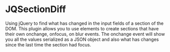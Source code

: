 # JQSectionDiff
Using jQuery to find what has changed in the input fields of a section of the DOM.  This plugin allows you to use elements to create sections that have their own onchange, onfocus, on blur events.  The onchange event will show you all the values serialized as a JSON object and also what has changes since the last time the section had focus.
